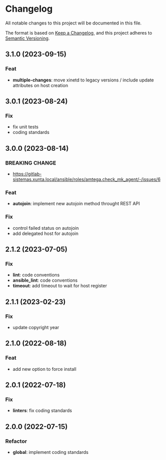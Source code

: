 # Changelog
All notable changes to this project will be documented in this file.

The format is based on [Keep a Changelog](https://keepachangelog.com/en/1.0.0/),
and this project adheres to [Semantic Versioning](https://semver.org/spec/v2.0.0.html).

## 3.1.0 (2023-09-15)

### Feat

- **multiple-changes**: move xinetd to legacy versions / include update attributes on host creation

## 3.0.1 (2023-08-24)

### Fix

- fix unit tests
- coding standards

## 3.0.0 (2023-08-14)

### BREAKING CHANGE

- https://gitlab-sistemas.xunta.local/ansible/roles/amtega.check_mk_agent/-/issues/6

### Feat

- **autojoin**: implement new autojoin method throught REST API

### Fix

- control failed status on autojoin
- add delegated host for autojoin

## 2.1.2 (2023-07-05)

### Fix

- **lint**: code conventions
- **ansible_lint**: code conventions
- **timeout**: add timeout to wait for host register

## 2.1.1 (2023-02-23)

### Fix

- update copyright year

## 2.1.0 (2022-08-18)

### Feat

- add new option to force install

## 2.0.1 (2022-07-18)

### Fix

- **linters**: fix coding standards

## 2.0.0 (2022-07-15)

### Refactor

- **global**: implement coding standards

